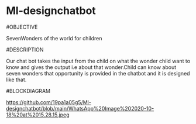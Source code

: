 # Ml-designchatbot
#OBJECTIVE

SevenWonders of the world for children

#DESCRIPTION

Our chat bot takes the input from the child on what the wonder child want to know and gives the output i.e about that wonder.Child can know  about seven wonders that opportunity is provided in the chatbot and it is designed like that.

#BLOCKDIAGRAM

https://github.com/19pa1a05g5/Ml-designchatbot/blob/main/WhatsApp%20Image%202020-10-18%20at%2015.28.15.jpeg
